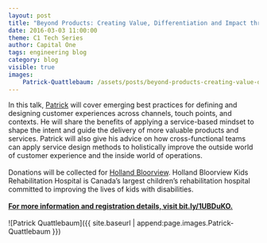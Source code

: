 ```yaml
---
layout: post
title: "Beyond Products: Creating Value, Differentiation and Impact through Service Design by Patrick Quattlebaum"
date: 2016-03-03 11:00:00
theme: C1 Tech Series
author: Capital One
tags: engineering blog
category: blog
visible: true
images:
    Patrick-Quattlebaum: /assets/posts/beyond-products-creating-value-differentiation-and-impact-through-service-design/Patrick-Quattlebaum.jpg
---
```

In this talk, <a href="https://twitter.com/ptquattlebaum" target="_blank">Patrick</a> will cover emerging best practices for defining and designing customer experiences across channels, touch points, and contexts. He will share the benefits of applying a service-based mindset to shape the intent and guide the delivery of more valuable products and services. Patrick will also give his advice on how cross-functional teams can apply service design methods to holistically improve the outside world of customer experience and the inside world of operations.
<br/><br/>
Donations will be collected for <a href="http://www.hollandbloorview.ca/Home" target="_blank">Holland Bloorview</a>. Holland Bloorview Kids Rehabilitation Hospital is Canada’s largest children’s rehabilitation hospital committed to improving the lives of kids with disabilities.
<br/><br/>
<b><a href="http://bit.ly/1UBDuKO" target="_blank">For more information and registration details, visit bit.ly/1UBDuKO.</a></b>
<br/><br/>
![Patrick Quattlebaum]({{ site.baseurl | append:page.images.Patrick-Quattlebaum }})
